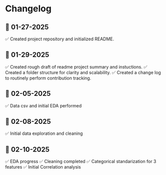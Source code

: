 # Changelog

## 📅 01-27-2025

✅ Created project repository and initialized README.

## 📅 01-29-2025

✅ Created rough draft of readme project summary and instuctions.
✅ Created a folder structure for clarity and scalability.
✅ Created a change log to routinely perform contribution tracking.

## 📅 02-05-2025

✅ Data csv and initial EDA performed

## 📅 02-08-2025

✅ Initial data exploration and cleaning

## 📅 02-10-2025

✅ EDA progress
✅ Cleaning completed
✅ Categorical standarization for 3 features
✅ Initial Correlation analysis
